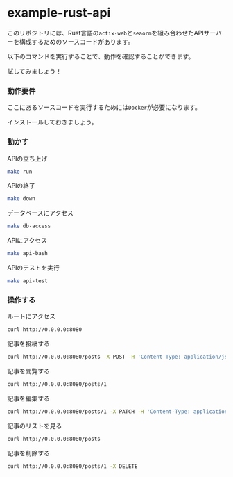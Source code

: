 # example-rust-api

このリポジトリには、Rust言語の`actix-web`と`seaorm`を組み合わせたAPIサーバーを構成するためのソースコードがあります。

以下のコマンドを実行することで、動作を確認することができます。

試してみましょう！

### 動作要件

ここにあるソースコードを実行するためには`Docker`が必要になります。

インストールしておきましょう。

### 動かす

APIの立ち上げ

```bash
make run
```

APIの終了

```bash
make down
```

データベースにアクセス

```bash
make db-access
```

APIにアクセス

```bash
make api-bash
```

APIのテストを実行

```bash
make api-test
```

### 操作する

ルートにアクセス

```bash
curl http://0.0.0.0:8080
```

記事を投稿する

```bash
curl http://0.0.0.0:8080/posts -X POST -H 'Content-Type: application/json' -d '{"title": "bar", "text": "bar"}'
```

記事を閲覧する

```bash
curl http://0.0.0.0:8080/posts/1
```

記事を編集する

```bash
curl http://0.0.0.0:8080/posts/1 -X PATCH -H 'Content-Type: application/json' -d '{"title": "bar", "text": "bar"}'
```

記事のリストを見る

```bash
curl http://0.0.0.0:8080/posts
```

記事を削除する

```bash
curl http://0.0.0.0:8080/posts/1 -X DELETE
```
